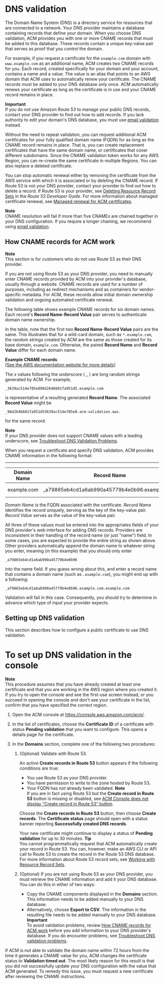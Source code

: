 # DNS validation<a name="dns-validation"></a>

The Domain Name System \(DNS\) is a directory service for resources that are connected to a network\. Your DNS provider maintains a database containing records that define your domain\. When you choose DNS validation, ACM provides you with one or more CNAME records that must be added to this database\. These records contain a unique key\-value pair that serves as proof that you control the domain\.

For example, if you request a certificate for the `example.com` domain with `www.example.com` as an additional name, ACM creates two CNAME records for you\. Each record, created specifically for your domain and your account, contains a name and a value\. The value is an alias that points to an AWS domain that ACM uses to automatically renew your certificate\. The CNAME records must be added to your DNS database only once\. ACM automatically renews your certificate as long as the certificate is in use and your CNAME record remains in place\. 

**Important**  
If you do not use Amazon Route 53 to manage your public DNS records, contact your DNS provider to find out how to add records\. If you lack authority to edit your domain's DNS database, you must use [email validation](email-validation.md) instead\.

Without the need to repeat validation, you can request additional ACM certificates for your fully qualified domain name \(FQDN\) for as long as the CNAME record remains in place\. That is, you can create replacement certificates that have the same domain name, or certificates that cover different subdomains\. Since the CNAME validation token works for any AWS Region, you can re\-create the same certificate in multiple Regions\. You can also replace a deleted certificate\. 

You can stop automatic renewal either by removing the certificate from the AWS service with which it is associated or by deleting the CNAME record\. If Route 53 is not your DNS provider, contact your provider to find out how to delete a record\. If Route 53 is your provider, see [Deleting Resource Record Sets](https://docs.aws.amazon.com/Route53/latest/DeveloperGuide/resource-record-sets-deleting.html) in the *Route 53 Developer Guide*\. For more information about managed certificate renewal, see [Managed renewal for ACM certificates](managed-renewal.md)\. 

**Note**  
CNAME resolution will fail if more than five CNAMEs are chained together in your DNS configuration\. If you require a longer chaining, we recommend using [email validation](email-validation.md)\.

## How CNAME records for ACM work<a name="cnames-overview"></a>

**Note**  
This section is for customers who do not use Route 53 as their DNS provider\.

If you are not using Route 53 as your DNS provider, you need to manually enter CNAME records provided by ACM into your provider's database, usually through a website\. CNAME records are used for a number of purposes, including as redirect mechanisms and as containers for vendor\-specific metadata\. For ACM, these records allow initial domain ownership validation and ongoing automated certificate renewal\. 

The following table shows example CNAME records for six domain names\. Each record's **Record Name**\-**Record Value** pair serves to authenticate domain name ownership\. 

In the table, note that the first two **Record Name**\-**Record Value** pairs are the same\. This illustrates that for a wild\-card domain, such as `*.example.com`, the random strings created by ACM are the same as those created for its base domain, `example.com`\. Otherwise, the paired **Record Name** and **Record Value** differ for each domain name\.


**Example CNAME records**  
[\[See the AWS documentation website for more details\]](http://docs.aws.amazon.com/acm/latest/userguide/dns-validation.html)

The *x* values following the underscore \( \_ \) are long random strings generated by ACM\. For example, 

```
_3639ac514e785e898d2646601fa951d5.example.com
```

is representative of a resulting generated **Record Name**\. The associated **Record Value** might be

```
_98d2646601fa951d53639ac514e785e8.acm-validation.aws.
```

for the same record\.

**Note**  
If your DNS provider does not support CNAME values with a leading underscore, see [Troubleshoot DNS Validation Problems](troubleshooting-DNS-validation.md)\.

When you request a certificate and specify DNS validation, ACM provides CNAME information in the following format:


****  

| Domain Name | Record Name | Record Type | Record Value | 
| --- | --- | --- | --- | 
| example\.com | \_a79865eb4cd1a6ab990a45779b4e0b96\.example\.com\. | CNAME |  \_424c7224e9b0146f9a8808af955727d0\.hkmpvcwbzw\.acm\-validations\.aws\.  | 

*Domain Name* is the FQDN associated with the certificate\. *Record Name* identifies the record uniquely, serving as the key of the key\-value pair\. *Record Value* serves as the value of the key\-value pair\. 

All three of these values must be entered into the appropriates fields of your DNS provider's web interface for adding DNS records\. Providers are inconsistent in their handling of the record name \(or just "name"\) field\. In some cases, you are expected to provide the entire string as shown above\. Other providers automatically append the domain name to whatever string you enter, meaning \(in this example\) that you should only enter

```
_a79865eb4cd1a6ab990a45779b4e0b96
```

into the name field\. If you guess wrong about this, and enter a record name that contains a domain name \(such as *`.example.com`*\), you might end up with a following:

```
_a79865eb4cd1a6ab990a45779b4e0b96.example.com.example.com
```

Validation will fail in this case\. Consequently, you should try to determine in advance which type of input your provider expects\.

## Setting up DNS validation<a name="setting-up-dns-validation"></a>

This section describes how to configure a public certificate to use DNS validation\.<a name="dns-validation-console"></a>

# **To set up DNS validation in the console**<a name="dns-validation-console"></a>
**Note**  
This procedure assumes that you have already created at least one certificate and that you are working in the AWS region where you created it\. If you try to open the console and see the first\-use screen instead, or you succeed in opening the console and don't see your certificate in the list, confirm that you have specified the correct region\.

1. Open the ACM console at [https://console\.aws\.amazon\.com/acm/](https://console.aws.amazon.com/acm/)\.

1. In the list of certificates, choose the **Certificate ID** of a certificate with status **Pending validation** that you want to configure\. This opens a details page for the certificate\.

1. In the **Domains** section, complete one of the following two procedures:

   1. \(Optional\) Validate with Route 53\.

      An active **Create records in Route 53** button appears if the following conditions are true:
      + You use Route 53 as your DNS provider\.
      + You have permission to write to the zone hosted by Route 53\.
      + Your FQDN has *not* already been validated\.
**Note**  
If you are in fact using Route 53 but the **Create record in Route 53** button is missing or disabled, see [ACM Console does not display "Create record in Route 53" button](troubleshooting-DNS-validation.md#troubleshooting-route53-1)\. 

      Choose the **Create records in Route 53** button, then choose **Create records**\. The **Certificate status** page should open with a status banner reporting **Successfully created DNS records**\.

      Your new certificate might continue to display a status of **Pending validation** for up to 30 minutes\.
**Tip**  
You cannot programmatically request that ACM automatically create your record in Route 53\. You can, however, make an AWS CLI or API call to Route 53 to create the record in the Route 53 DNS database\. For more information about Route 53 record sets, see [Working with Resource Record Sets](https://docs.aws.amazon.com/Route53/latest/DeveloperGuide/rrsets-working-with.html)\.

   1. \(Optional\) If you are not using Route 53 as your DNS provider, you must retrieve the CNAME information and add it your DNS database\. You can do this in either of two ways:
      + Copy the CNAME components displayed in the **Domains** section\. This information needs to be added manually to your DNS database\.
      + Alternatively, choose **Export to CSV**\. The information in the resulting file needs to be added manually to your DNS database\.
**Important**  
To avoid validation problems, review [How CNAME records for ACM work](#cnames-overview) before you add information to your DNS provider's database\. If you do encounter problems, see [Troubleshoot DNS validation problems](troubleshooting-DNS-validation.md)\. 

If ACM is not able to validate the domain name within 72 hours from the time it generates a CNAME value for you, ACM changes the certificate status to **Validation timed out**\. The most likely reason for this result is that you did not successfully update your DNS configuration with the value that ACM generated\. To remedy this issue, you must request a new certificate after reviewing the CNAME instructions\.